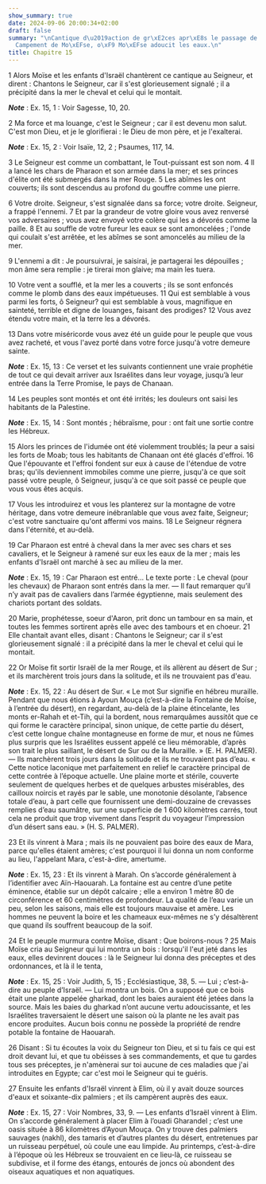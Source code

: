```yaml
---
show_summary: true
date: 2024-09-06 20:00:34+02:00
draft: false
summary: "\nCantique d\u2019action de gr\xE2ces apr\xE8s le passage de la mer Rouge.\n\
  Campement de Mo\xEFse, o\xF9 Mo\xEFse adoucit les eaux.\n"
title: Chapitre 15
---
```





1 Alors Moïse et les enfants d'Israël chantèrent ce cantique au Seigneur, et dirent : Chantons le Seigneur, car il s'est glorieusement signalé ; il a précipité dans la mer le cheval et celui qui le montait.

***Note*** :  Ex. 15, 1 : Voir Sagesse, 10, 20.

2 Ma force et ma louange, c'est le Seigneur ; car il est devenu mon salut. C'est mon Dieu, et je le glorifierai : le Dieu de mon père, et je l'exalterai.

***Note*** :  Ex. 15, 2 : Voir Isaïe, 12, 2 ; Psaumes, 117, 14.


3 Le Seigneur est comme un combattant, le Tout-puissant est son nom. 4 Il a lancé les chars de Pharaon et son armée dans la mer; et ses princes d'élite ont été submergés dans la mer Rouge. 5 Les abîmes les ont couverts; ils sont descendus au profond du gouffre comme une pierre.


6 Votre droite. Seigneur, s'est signalée dans sa force; votre droite. Seigneur, a frappé l'ennemi. 7 Et par la grandeur de votre gloire vous avez renversé vos adversaires ; vous avez envoyé votre colère qui les a dévorés comme la paille. 8 Et au souffle de votre fureur les eaux se sont amoncelées ; l'onde qui coulait s'est arrêtée, et les abîmes se sont amoncelés au milieu de la mer.


9 L'ennemi a dit : Je poursuivrai, je saisirai, je partagerai les dépouilles ; mon âme sera remplie : je tirerai mon glaive; ma main les tuera.


10 Votre vent a soufflé, et la mer les a couverts ; ils se sont enfoncés comme le plomb dans des eaux impétueuses. 11 Qui est semblable à vous parmi les forts, ô Seigneur? qui est semblable à vous, magnifique en sainteté, terrible et digne de louanges, faisant des prodiges? 12 Vous avez étendu votre main, et la terre les a dévorés.


13 Dans votre miséricorde vous avez été un guide pour le peuple que vous avez racheté, et vous l'avez porté dans votre force jusqu'à votre demeure sainte.

***Note*** :  Ex. 15, 13 : Ce verset et les suivants contiennent une vraie prophétie de tout ce qui devait arriver aux Israélites dans leur voyage, jusqu’à leur entrée dans la Terre Promise, le pays de Chanaan.

14 Les peuples sont montés et ont été irrités; les douleurs ont saisi les habitants de la Palestine.

***Note*** :  Ex. 15, 14 : Sont montés ; hébraïsme, pour : ont fait une sortie contre les Hébreux.


15 Alors les princes de l'idumée ont été violemment troublés; la peur a saisi les forts de Moab; tous les habitants de Chanaan ont été glacés d'effroi. 16 Que l'épouvante et l'effroi fondent sur eux à cause de l'étendue de votre bras; qu'ils deviennent immobiles comme une pierre, jusqu'à ce que soit passé votre peuple, ô Seigneur, jusqu'à ce que soit passé ce peuple que vous vous êtes acquis.


17 Vous les introduirez et vous les planterez sur la montagne de votre héritage, dans votre demeure inébranlable que vous avez faite, Seigneur; c'est votre sanctuaire qu'ont affermi vos mains. 18 Le Seigneur régnera dans l'éternité, et au-delà.


19 Car Pharaon est entré à cheval dans la mer avec ses chars et ses cavaliers, et le Seigneur à ramené sur eux les eaux de la mer ; mais les enfants d'Israël ont marché à sec au milieu de la mer.

***Note*** :  Ex. 15, 19 : Car Pharaon est entré… Le texte porte : Le cheval (pour les chevaux) de Pharaon sont entrés dans la mer. ― Il faut remarquer qu’il n’y avait pas de cavaliers dans l’armée égyptienne, mais seulement des chariots portant des soldats.


20 Marie, prophétesse, soeur d'Aaron, prit donc un tambour en sa main, et toutes les femmes sortirent après elle avec des tambours et en choeur. 21 Elle chantait avant elles, disant : Chantons le Seigneur; car il s'est glorieusement signalé : il a précipité dans la mer le cheval et celui qui le montait.


22 Or Moïse fit sortir Israël de la mer Rouge, et ils allèrent au désert de Sur ; et ils marchèrent trois jours dans la solitude, et ils ne trouvaient pas d'eau.

***Note*** :  Ex. 15, 22 : Au désert de Sur. « Le mot Sur signifie en hébreu muraille. Pendant que nous étions à Ayoun Mouça (c’est-à-dire la Fontaine de Moïse, à l’entrée du désert), en regardant, au-delà de la plaine étincelante, les monts er-Rahah et et-Tih, qui la bordent, nous remarquâmes aussitôt que ce qui forme le caractère principal, sinon unique, de cette partie du désert, c’est cette longue chaîne montagneuse en forme de mur, et nous ne fûmes plus surpris que les Israélites eussent appelé ce lieu mémorable, d’après son trait le plus saillant, le désert de Sur ou de la Muraille. » (E. H. PALMER). ― Ils marchèrent trois jours dans la solitude et ils ne trouvaient pas d’eau. « Cette notice laconique met parfaitement en relief le caractère principal de cette contrée à l’époque actuelle. Une plaine morte et stérile, couverte seulement de quelques herbes et de quelques arbustes misérables, des cailloux noircis et rayés par le sable, une monotonie désolante, l’absence totale d’eau, à part celle que fournissent une
demi-douzaine de crevasses remplies d’eau saumâtre, sur une superficie de 1 600 kilomètres carrés, tout cela ne produit que trop vivement dans l’esprit du voyageur l’impression d’un désert sans eau. » (H. S. PALMER).

23 Et ils vinrent à Mara ; mais ils ne pouvaient pas boire des eaux de Mara, parce qu'elles étaient amères; c'est pourquoi il lui donna un nom conforme au lieu, l'appelant Mara, c'est-à-dire, amertume.

***Note*** :  Ex. 15, 23 : Et ils vinrent à Marah. On s’accorde généralement à l’identifier avec Aïn-Haouarah. La fontaine est au centre d’une petite éminence, établie sur un dépôt calcaire ; elle a environ 1 mètre 80 de circonférence et 60 centimètres de profondeur. La qualité de l’eau varie un peu, selon les saisons, mais elle est toujours mauvaise et amère. Les hommes ne peuvent la boire et les chameaux eux-mêmes ne s’y désaltèrent que quand ils souffrent beaucoup de la soif.

24 Et le peuple murmura contre Moïse, disant : Que boirons-nous ? 25 Mais Moïse cria au Seigneur qui lui montra un bois : lorsqu'il l'eut jeté dans les eaux, elles devinrent douces : là le Seigneur lui donna des préceptes et des ordonnances, et là il le tenta,

***Note*** :  Ex. 15, 25 : Voir Judith, 5, 15 ; Ecclésiastique, 38, 5. ― Lui ; c’est-à-dire au peuple d’Israël. ― Lui montra un bois. On a supposé que ce bois était une plante appelée gharkad, dont les baies auraient été jetées dans la source. Mais les baies du gharkad n’ont aucune vertu adoucissante, et les Israélites traversaient le désert une saison où la plante ne les avait pas encore produites. Aucun bois connu ne possède la propriété de rendre potable la fontaine de Haouarah.

26 Disant : Si tu écoutes la voix du Seigneur ton Dieu, et si tu fais ce qui est droit devant lui, et que tu obéisses à ses commandements, et que tu gardes tous ses préceptes, je n'amènerai sur toi aucune de ces maladies que j'ai introduites en Egypte; car c'est moi le Seigneur qui te guéris.


27 Ensuite les enfants d'Israël vinrent à Elim, où il y avait douze sources d'eaux et soixante-dix palmiers ; et ils campèrent auprès des eaux.

***Note*** :  Ex. 15, 27 : Voir Nombres, 33, 9. ― Les enfants d’Israël vinrent à Elim. On s’accorde généralement à placer Elim à l’ouadi Gharandel ; c’est une oasis située à 86 kilomètres d’Ayoun Mouça. On y trouve des palmiers sauvages (nakhl), des tamaris et d’autres plantes du désert, entretenues par un ruisseau perpétuel, où coule une eau limpide. Au printemps, c’est-à-dire à l’époque où les Hébreux se trouvaient en ce lieu-là, ce ruisseau se subdivise, et il forme des étangs, entourés de joncs où abondent des oiseaux aquatiques et non aquatiques.


